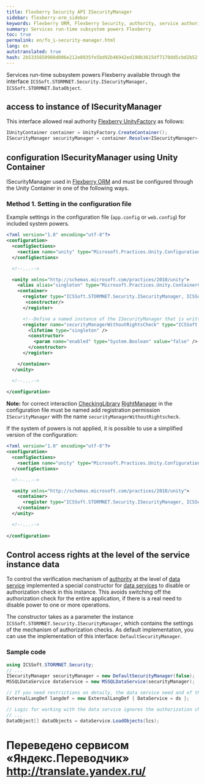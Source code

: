 ```yaml
--- 
title: Flexberry Security API ISecurityManager 
sidebar: flexberry-orm_sidebar 
keywords: Flexberry ORM, Flexberry Security, authority, service authority 
summary: Services run-time subsystem powers Flexberry 
toc: true 
permalink: en/fo_i-security-manager.html 
lang: en 
autotranslated: true 
hash: 2b5335650908d006e212e8935fe5bd92b46942ed190b3615df7170dd5cbd2b52 
--- 
```


Services run-time subsystem powers Flexberry available through the interface `ICSSoft.STORMNET.Security.ISecurityManager, ICSSoft.STORMNET.DataObject`. 

## access to instance of ISecurityManager 

This interface allowed real authority [Flexberry UnityFactory](fo_unity-factory.html) as follows: 

```csharp
IUnityContainer container = UnityFactory.CreateContainer();
ISecurityManager securityManager = container.Resolve<ISecurityManager>();
``` 

## configuration ISecurityManager using Unity Container 

ISecurityManager used in [Flexberry ORM](fo_flexberry-orm.html) and must be configured through the Unity Container in one of the following ways. 

### Method 1. Setting in the configuration file 

Example settings in the configuration file (`app.config` or `web.config`) for included system powers. 

```xml
<?xml version="1.0" encoding="utf-8"?>
<configuration>
  <configSections>
    <section name="unity" type="Microsoft.Practices.Unity.Configuration.UnityConfigurationSection, Microsoft.Practices.Unity.Configuration"/>
  </configSections>

  <!--...-->

  <unity xmlns="http://schemas.microsoft.com/practices/2010/unity">
    <alias alias="singleton" type="Microsoft.Practices.Unity.ContainerControlledLifetimeManager, Microsoft.Practices.Unity" />
    <container>
      <register type="ICSSoft.STORMNET.Security.ISecurityManager, ICSSoft.STORMNET.DataObject" mapTo="ICSSoft.STORMNET.Security.DefaultSecurityManager, ICSSoft.STORMNET.RightManager">
       <constructor/>
      </register>

      <!--Define a named instance of the ISecurityManager that is written "new DefaultSecurityManager(false)".-->
      <register name="securityManagerWithoutRightsCheck" type="ICSSoft.STORMNET.Security.ISecurityManager, ICSSoft.STORMNET.DataObject" mapTo="ICSSoft.STORMNET.Security.DefaultSecurityManager, ICSSoft.STORMNET.RightManager">
        <lifetime type="singleton" />
        <constructor>
          <param name="enabled" type="System.Boolean" value="false" />
        </constructor>
      </register>

    </container>
  </unity>

  <!--...-->
	
</configuration>
``` 

**Note:** for correct interaction [CheckingLibrary](efs_security-legacy-services.html) [RightManager](efs_right-manager.html) in the configuration file must be named add registration permission `ISecurityManager` with the name `securityManagerWithoutRightscheck`. 

If the system of powers is not applied, it is possible to use a simplified version of the configuration: 

```xml
<?xml version="1.0" encoding="utf-8"?>
<configuration>
  <configSections>
    <section name="unity" type="Microsoft.Practices.Unity.Configuration.UnityConfigurationSection, Microsoft.Practices.Unity.Configuration"/>
  </configSections>

  <!--...-->

  <unity xmlns="http://schemas.microsoft.com/practices/2010/unity">
    <container>
      <register type="ICSSoft.STORMNET.Security.ISecurityManager, ICSSoft.STORMNET.DataObject" mapTo="ICSSoft.STORMNET.Security.EmptySecurityManager, ICSSoft.STORMNET.DataObject" />
    </container>
  </unity>

  <!--...-->
	
</configuration>
``` 

## Control access rights at the level of the service instance data 

To control the verification mechanism of [authority](efs_right-manager-module.html) at the level of [data service](fo_data-service.html) implemented a special constructor for [data services](fo_data-service.html) to disable or authorization check in this instance. This avoids switching off the authorization check for the entire application, if there is a real need to disable power to one or more operations. 

The constructor takes as a parameter the instance `ICSSoft.STORMNET.Security.ISecurityManager`, which contains the settings of the mechanism of authorization checks. As default implementation, you can use the implementation of this interface: `DefaultSecurityManager`. 

### Sample code 

```csharp
using ICSSoft.STORMNET.Security;
// ... 
ISecurityManager securityManager = new DefaultSecurityManager(false);
MSSQLDataService dataService = new MSSQLDataService(securityManager);

// If you need restrictions on detaily, the data service need and of this design. 
ExternalLangDef langdef = new ExternalLangDef { DataService = ds };

// Logic for working with the data service ignores the authorization check. 
// ... 
DataObject[] dataObjects = dataService.LoadObjects(lcs);
``` 



 # Переведено сервисом «Яндекс.Переводчик» http://translate.yandex.ru/